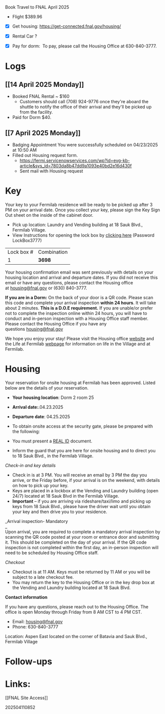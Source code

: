 Book Travel to FNAL April 2025
- Flight $389.96
- [x] Get housing:  https://get-connected.fnal.gov/housing/
- [x] Rental Car ?
- [x] Pay for dorm:  To pay, please call the Housing Office at 630-840-3777.


# Logs

## [[14 April 2025 Monday]]
- Booked FNAL Rental   ~ $160
	-  Customers should call (708) 924-9776 once they're aboard the shuttle to notify the office of their arrival and they'll be picked up from the facility.
- Paid for Dorm $40.

## [[7 April 2025 Monday]]
- Badging Appointment You were successfully scheduled on 04/23/2025 at 10:50 AM
- Filled out Housing request form.
	- https://fermi.servicenowservices.com/wp?id=evg-kb-article&sys_id=7803da8b47dd9a1093e40bd2e16d430f
	- Sent mail with Housing request


# Key

Your key to your Fermilab residence will be ready to be picked up after 3 PM on your arrival date. Once you collect your key, please sign the Key Sign Out sheet on the inside of the cabinet door.  

- Pick up location: Laundry and Vending building at 18 Sauk Blvd., Fermilab Village.
- View Instructions for opening the lock box by [clicking here](https://publicpoint.fnal.gov/get-connected/Shared%20Documents/Documents/Instructions-for-getting-housing-keys.pdf) (Password LockBox3777)

|   |   |
|---|---|
|Lock box #|Combination|
|1|**3698**|

Your housing confirmation email was sent previously with details on your housing location and arrival and departure dates. If you did not receive this email or have any questions, please contact the Housing office at [housing@fnal.gov](mailto:housing@fnal.gov) or (630) 840-3777. 

**If you are in a Dorm:** On the back of your door is a QR code. Please scan this code and complete your arrival inspection **within 24 hours**. It will take about 2 minutes. **This is a D.O.E requirement.** If you are unable/or prefer not to complete the inspection online within 24 hours, you will have to conduct and in-person inspection with a Housing Office staff member. Please contact the Housing Office if you have any questions [housing@fnal.gov](mailto:housing@fnal.gov)

We hope you enjoy your stay! Please visit the Housing office [website](https://get-connected.fnal.gov/housing) and the Life at Fermilab [webpage](https://get-connected.fnal.gov/life-at-Fermilab/) for information on life in the Village and at Fermilab.

# Housing
Your reservation for onsite housing at Fermilab has been approved. Listed below are the details of your reservation.  

- **Your housing location**: Dorm 2 room 25
- **Arrival date:**.04.23.2025
- **Departure date**: 04.25.2025

- To obtain onsite access at the security gate, please be prepared with the following:  

- You must present a [REAL ID](https://get-connected.fnal.gov/real-id-at-fermilab/) document.  
- Inform the guard that you are here for onsite housing and to direct you to 18 Sauk Blvd., in the Fermilab Village.

_Check-in and key details_ 

- Check in is at 3 PM. You will receive an email by 3 PM the day you arrive, or the Friday before, if your arrival is on the weekend, with details on how to pick up your key.   
- Keys are placed in a lockbox at the Vending and Laundry building (open 24/7) located at 18 Sauk Blvd in the Fermilab Village.   
- **Important** – if you are arriving via rideshare/taxi/limo and picking up keys from 18 Sauk Blvd., please have the driver wait until you obtain your key and then drive you to your residence. 

_Arrival inspection- Mandatory  
_  
Upon arrival, you are required to complete a mandatory arrival inspection by scanning the QR code posted at your room or entrance door and submitting it. This should be completed on the day of your arrival. If the QR code inspection is not completed within the first day, an in-person inspection will need to be scheduled by Housing Office staff.

_Checkout_  

- Checkout is at 11 AM. Keys must be returned by 11 AM or you will be subject to a late checkout fee.   
- You may return the key to the Housing Office or in the key drop box at the Vending and Laundry building located at 18 Sauk Blvd.   

**Contact information** 

If you have any questions, please reach out to the Housing Office. The office is open Monday through Friday from 8 AM CST to 4 PM CST.  

- Email: [housing@fnal.gov](mailto:housing@fnal.gov)  
- Phone: 630-840-3777  

Location: Aspen East located on the corner of Batavia and Sauk Blvd., Fermilab Village

# Follow-ups


# Links: 
[[FNAL Site Access]]



202504110852
